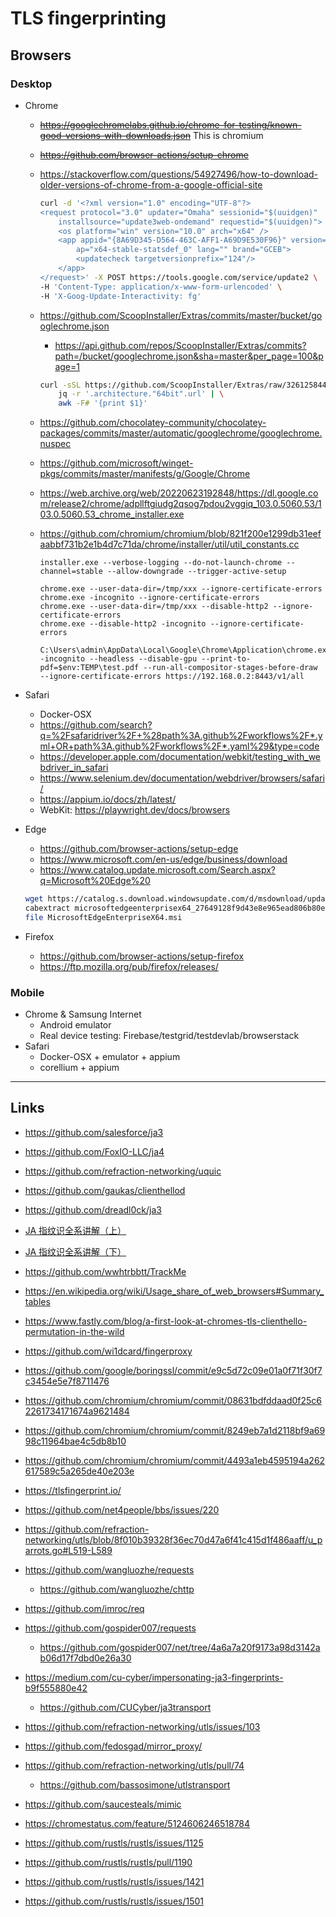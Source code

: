 # TLS fingerprinting

## Browsers

### Desktop

- Chrome

  - ~~https://googlechromelabs.github.io/chrome-for-testing/known-good-versions-with-downloads.json~~ This is chromium
  - ~~https://github.com/browser-actions/setup-chrome~~
  - https://stackoverflow.com/questions/54927496/how-to-download-older-versions-of-chrome-from-a-google-official-site
    ```sh
    curl -d '<?xml version="1.0" encoding="UTF-8"?>
    <request protocol="3.0" updater="Omaha" sessionid="$(uuidgen)"
        installsource="update3web-ondemand" requestid="$(uuidgen)">
        <os platform="win" version="10.0" arch="x64" />
        <app appid="{8A69D345-D564-463C-AFF1-A69D9E530F96}" version="5.0.375"
            ap="x64-stable-statsdef_0" lang="" brand="GCEB">
            <updatecheck targetversionprefix="124"/>
        </app>
    </request>' -X POST https://tools.google.com/service/update2 \
    -H 'Content-Type: application/x-www-form-urlencoded' \
    -H 'X-Goog-Update-Interactivity: fg'
    ```
  - https://github.com/ScoopInstaller/Extras/commits/master/bucket/googlechrome.json
    - https://api.github.com/repos/ScoopInstaller/Extras/commits?path=/bucket/googlechrome.json&sha=master&per_page=100&page=1
    ```sh
    curl -sSL https://github.com/ScoopInstaller/Extras/raw/3261258440d54ac95955687d8a2d40c615337d5c/bucket/googlechrome.json | \
        jq -r '.architecture."64bit".url' | \
        awk -F# '{print $1}'
    ```
  - https://github.com/chocolatey-community/chocolatey-packages/commits/master/automatic/googlechrome/googlechrome.nuspec
  - https://github.com/microsoft/winget-pkgs/commits/master/manifests/g/Google/Chrome
  - https://web.archive.org/web/20220623192848/https://dl.google.com/release2/chrome/adpllftgiudg2qsog7pdou2vggiq_103.0.5060.53/103.0.5060.53_chrome_installer.exe
  - https://github.com/chromium/chromium/blob/821f200e1299db31eefaabbf731b2e1b4d7c71da/chrome/installer/util/util_constants.cc

    ```
    installer.exe --verbose-logging --do-not-launch-chrome --channel=stable --allow-downgrade --trigger-active-setup
    ```

    ```
    chrome.exe --user-data-dir=/tmp/xxx --ignore-certificate-errors
    chrome.exe -incognito --ignore-certificate-errors
    chrome.exe --user-data-dir=/tmp/xxx --disable-http2 --ignore-certificate-errors
    chrome.exe --disable-http2 -incognito --ignore-certificate-errors

    C:\Users\admin\AppData\Local\Google\Chrome\Application\chrome.exe -incognito --headless --disable-gpu --print-to-pdf=$env:TEMP\test.pdf --run-all-compositor-stages-before-draw --ignore-certificate-errors https://192.168.0.2:8443/v1/all
    ```

- Safari

  - Docker-OSX
  - https://github.com/search?q=%2Fsafaridriver%2F+%28path%3A.github%2Fworkflows%2F*.yml+OR+path%3A.github%2Fworkflows%2F*.yaml%29&type=code
  - https://developer.apple.com/documentation/webkit/testing_with_webdriver_in_safari
  - https://www.selenium.dev/documentation/webdriver/browsers/safari/
  - https://appium.io/docs/zh/latest/
  - WebKit: https://playwright.dev/docs/browsers

- Edge

  - https://github.com/browser-actions/setup-edge
  - https://www.microsoft.com/en-us/edge/business/download
  - https://www.catalog.update.microsoft.com/Search.aspx?q=Microsoft%20Edge%20

  ```sh
  wget https://catalog.s.download.windowsupdate.com/d/msdownload/update/software/updt/2024/04/microsoftedgeenterprisex64_27649128f9d43e8e965ead806b80e367d3582c64.cab
  cabextract microsoftedgeenterprisex64_27649128f9d43e8e965ead806b80e367d3582c64.cab
  file MicrosoftEdgeEnterpriseX64.msi
  ```

- Firefox
  - https://github.com/browser-actions/setup-firefox
  - https://ftp.mozilla.org/pub/firefox/releases/

### Mobile

- Chrome & Samsung Internet
  - Android emulator
  - Real device testing: Firebase/testgrid/testdevlab/browserstack
- Safari
  - Docker-OSX + emulator + appium
  - corellium + appium

---

## Links

- https://github.com/salesforce/ja3
- https://github.com/FoxIO-LLC/ja4
- https://github.com/refraction-networking/uquic
- https://github.com/gaukas/clienthellod
- https://github.com/dreadl0ck/ja3

- [JA 指纹识全系讲解（上）](https://github.com/kenyon-wong/docs/blob/757fb85d879026c7d30eb19fafcf4cec231d8616/%E5%85%88%E7%9F%A5%E7%A4%BE%E5%8C%BA/JA-%E6%8C%87%E7%BA%B9%E8%AF%86%E5%85%A8%E7%B3%BB%E8%AE%B2%E8%A7%A3-%E4%B8%8A-%E5%85%88%E7%9F%A5%E7%A4%BE%E5%8C%BA/JA-%E6%8C%87%E7%BA%B9%E8%AF%86%E5%85%A8%E7%B3%BB%E8%AE%B2%E8%A7%A3-%E4%B8%8A-%E5%85%88%E7%9F%A5%E7%A4%BE%E5%8C%BA.md)
- [JA 指纹识全系讲解（下）](https://web.archive.org/web/20240422055319/https://xz.aliyun.com/t/14054?time__1311=mqmx9DBG0QD%3DNGNDQiiQGkfbOuiCdDcWoD)

- https://github.com/wwhtrbbtt/TrackMe
- https://en.wikipedia.org/wiki/Usage_share_of_web_browsers#Summary_tables
- https://www.fastly.com/blog/a-first-look-at-chromes-tls-clienthello-permutation-in-the-wild
- https://github.com/wi1dcard/fingerproxy

- https://github.com/google/boringssl/commit/e9c5d72c09e01a0f71f30f7c3454e5e7f8711476
- https://github.com/chromium/chromium/commit/08631bdfddaad0f25c62261734171674a9621484
- https://github.com/chromium/chromium/commit/8249eb7a1d2118bf9a6998c11964bae4c5db8b10
- https://github.com/chromium/chromium/commit/4493a1eb4595194a262617589c5a265de40e203e

- https://tlsfingerprint.io/
- https://github.com/net4people/bbs/issues/220

- https://github.com/refraction-networking/utls/blob/8f010b39328f36ec70d47a6f41c415d1f486aaff/u_parrots.go#L519-L589

- https://github.com/wangluozhe/requests
  - https://github.com/wangluozhe/chttp
- https://github.com/imroc/req
- https://github.com/gospider007/requests
  - https://github.com/gospider007/net/tree/4a6a7a20f9173a98d3142ab06d17f7dbd0e26a30
- https://medium.com/cu-cyber/impersonating-ja3-fingerprints-b9f555880e42
  - https://github.com/CUCyber/ja3transport
- https://github.com/refraction-networking/utls/issues/103
- https://github.com/fedosgad/mirror_proxy/
- https://github.com/refraction-networking/utls/pull/74
  - https://github.com/bassosimone/utlstransport
- https://github.com/saucesteals/mimic

- https://chromestatus.com/feature/5124606246518784

- https://github.com/rustls/rustls/issues/1125
- https://github.com/rustls/rustls/pull/1190
- https://github.com/rustls/rustls/issues/1421
- https://github.com/rustls/rustls/issues/1501
